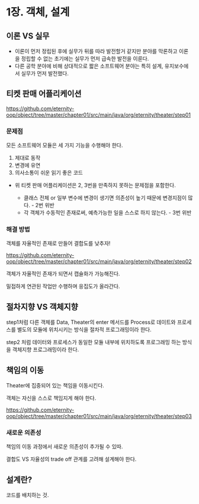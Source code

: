 # 1장. 객체, 설계

## 이론 VS 실무
* 이론이 먼저 정립된 후에 실무가 뒤를 따라 발전할거 같지만 분야를 막론하고 이론을 정립할 수 없는 초기에는 실무가 먼저 급속한 발전을 이룬다.
* 다른 공학 분야에 비해 상대적으로 짧은 소프트웨어 분야는 특히 설계, 유지보수에서 실무가 먼저 발전했다.


## 티켓 판매 어플리케이션
https://github.com/eternity-oop/object/tree/master/chapter01/src/main/java/org/eternity/theater/step01

### 문제점
모든 소프트웨어 모듈은 세 가지 기능을 수행해야 한다.
1. 제대로 동작
2. 변경에 유연
3. 의사소통이 쉬운 읽기 좋은 코드

* 위 티켓 판매 어플리케이션은 2, 3번을 만족하지 못하는 문제점을 포함한다.

  * 클래스 전체 or 일부 변수에 변경이 생기면 의존성이 높기 때문에 변경지점이 많다. - 2번 위반
  * 각 객체가 수동적인 존재로써, 예측가능한 일을 스스로 하지 않는다. - 3번 위반


### 해결 방법
객체를 자율적인 존재로 만들어 결합도를 낮추자!

https://github.com/eternity-oop/object/tree/master/chapter01/src/main/java/org/eternity/theater/step02

객체가 자율적인 존재가 되면서 캡슐화가 가능해진다.

밀접하게 연관된 작업만 수행하며 응집도가 올라간다.


## 절차지향 VS 객체지향
step1처럼 다른 객체를 Data, Theater의 enter 메서드를 Process로 데이트와 프로세스를 별도의 모듈에 위치시키는 방식을 절차적 프로그래밍이라 한다.

step2 처럼 데이터와 프로세스가 동일한 모듈 내부에 위치하도록 프로그래밍 하는 방식을 객체지향 프로그래밍이라 한다.


## 책임의 이동
Theater에 집중되어 있는 책임을 이동시킨다.

객체는 자신을 스스로 책임지게 해야 한다.

https://github.com/eternity-oop/object/tree/master/chapter01/src/main/java/org/eternity/theater/step03

### 새로운 의존성
책임의 이동 과정에서 새로운 의존성이 추가될 수 있따.

결합도 VS 자율성의 trade off 관계를 고려해 설계해야 한다.

## 설계란?
코드를 배치하는 것.